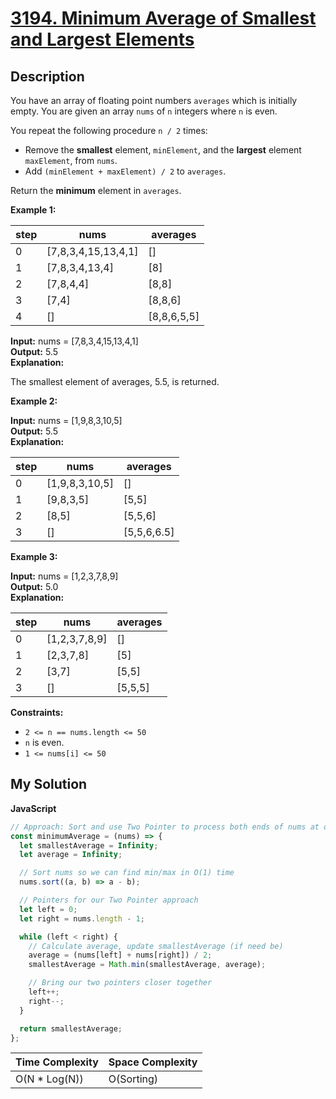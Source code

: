 # [3194. Minimum Average of Smallest and Largest Elements](https://leetcode.com/problems/minimum-average-of-smallest-and-largest-elements)

## Description

You have an array of floating point numbers `averages` which is initially empty. You are given an array `nums` of `n` integers where `n` is even.

You repeat the following procedure `n / 2` times:

- Remove the **smallest** element, `minElement`, and the **largest** element `maxElement`, from `nums`.
- Add `(minElement + maxElement) / 2` to `averages`.

Return the **minimum** element in `averages`.

**Example 1:**

| step | nums                | averages    |
| ---- | ------------------- | ----------- |
| 0    | [7,8,3,4,15,13,4,1] | []          |
| 1    | [7,8,3,4,13,4]      | [8]         |
| 2    | [7,8,4,4]           | [8,8]       |
| 3    | [7,4]               | [8,8,6]     |
| 4    | []                  | [8,8,6,5,5] |

**Input:** nums = \[7,8,3,4,15,13,4,1\]  
**Output:** 5.5  
**Explanation:**

The smallest element of averages, 5.5, is returned.

**Example 2:**

**Input:** nums = \[1,9,8,3,10,5\]  
**Output:** 5.5  
**Explanation:**

| step | nums           | averages    |
| ---- | -------------- | ----------- |
| 0    | [1,9,8,3,10,5] | []          |
| 1    | [9,8,3,5]      | [5,5]       |
| 2    | [8,5]          | [5,5,6]     |
| 3    | []             | [5,5,6,6.5] |

**Example 3:**

**Input:** nums = \[1,2,3,7,8,9\]  
**Output:** 5.0  
**Explanation:**

| step | nums          | averages |
| ---- | ------------- | -------- |
| 0    | [1,2,3,7,8,9] | []       |
| 1    | [2,3,7,8]     | [5]      |
| 2    | [3,7]         | [5,5]    |
| 3    | []            | [5,5,5]  |

**Constraints:**

- `2 <= n == nums.length <= 50`
- `n` is even.
- `1 <= nums[i] <= 50`

## My Solution

**JavaScript**

```js
// Approach: Sort and use Two Pointer to process both ends of nums at once.
const minimumAverage = (nums) => {
  let smallestAverage = Infinity;
  let average = Infinity;

  // Sort nums so we can find min/max in O(1) time
  nums.sort((a, b) => a - b);

  // Pointers for our Two Pointer approach
  let left = 0;
  let right = nums.length - 1;

  while (left < right) {
    // Calculate average, update smallestAverage (if need be)
    average = (nums[left] + nums[right]) / 2;
    smallestAverage = Math.min(smallestAverage, average);

    // Bring our two pointers closer together
    left++;
    right--;
  }

  return smallestAverage;
};
```

| Time Complexity | Space Complexity |
| --------------- | ---------------- |
| O(N \* Log(N))  | O(Sorting)       |
